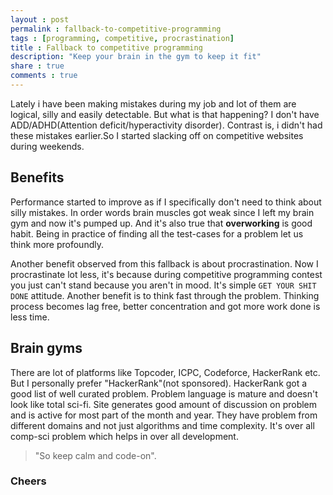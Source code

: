 ```yaml
---
layout : post
permalink : fallback-to-competitive-programming
tags : [programming, competitive, procrastination]
title : Fallback to competitive programming
description: "Keep your brain in the gym to keep it fit"
share : true
comments : true
---
```


Lately i have been making mistakes during my job and lot of them are logical, silly and easily detectable. But what is that happening? I don't have ADD/ADHD(Attention deficit/hyperactivity disorder). Contrast is, i didn't had these mistakes earlier.So I started slacking off on competitive websites during weekends. 

## Benefits
Performance started to improve as if I specifically don't need to think about silly mistakes. In order words brain muscles got weak since I left my brain gym and now it's pumped up. And it's also true that <b>overworking</b> is good habit. Being in practice of finding all the test-cases for a problem let us think more profoundly.

Another benefit observed from this fallback is about procrastination. Now I procrastinate lot less, it's because during competitive programming contest you just can't stand because you aren't in mood. It's simple `GET YOUR SHIT DONE` attitude. Another benefit is to think fast through the problem. Thinking process becomes lag free, better concentration and got more work done is less time.

## Brain gyms

There are lot of platforms like Topcoder, ICPC, Codeforce, HackerRank etc. But I personally prefer "HackerRank"(not sponsored). HackerRank got a good list of well curated problem. Problem language is mature and doesn't look like total sci-fi. Site generates good amount of discussion on problem and is active for most part of the month and year. They have problem from different domains and not just algorithms and time complexity. It's over all comp-sci problem which helps in over all development.

> "So keep calm and code-on".

### Cheers 